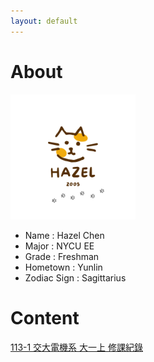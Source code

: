 ```yaml
---
layout: default
---
```

# About
<img src="/Brown%20Yellow%20Cat%20Logo.png" width="200">

 - Name : Hazel Chen
 - Major : NYCU EE
 - Grade : Freshman
 - Hometown : Yunlin
 - Zodiac Sign : Sagittarius

# Content
<nav>
  <a href="https://hazel-1212.github.io/113-1/class">113-1 交大電機系 大一上 修課紀錄 </a>
</nav>

 




